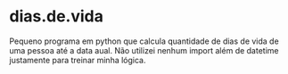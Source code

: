 # dias.de.vida
Pequeno programa em python que calcula quantidade de dias de vida de uma pessoa até a data aual.
Não utilizei nenhum import além de datetime justamente para treinar minha lógica.
